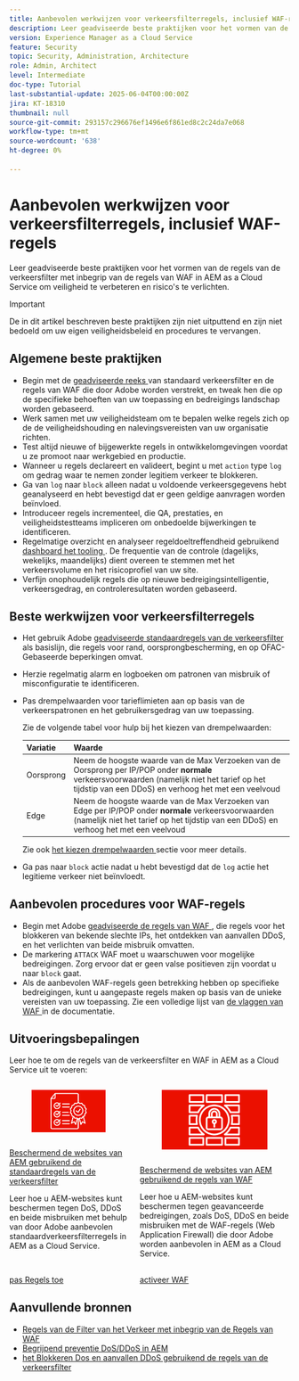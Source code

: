 ```yaml
---
title: Aanbevolen werkwijzen voor verkeersfilterregels, inclusief WAF-regels
description: Leer geadviseerde beste praktijken voor het vormen van de regels van de verkeersfilter met inbegrip van de regels van WAF in AEM as a Cloud Service om veiligheid te verbeteren en risico's te verlichten.
version: Experience Manager as a Cloud Service
feature: Security
topic: Security, Administration, Architecture
role: Admin, Architect
level: Intermediate
doc-type: Tutorial
last-substantial-update: 2025-06-04T00:00:00Z
jira: KT-18310
thumbnail: null
source-git-commit: 293157c296676ef1496e6f861ed8c2c24da7e068
workflow-type: tm+mt
source-wordcount: '638'
ht-degree: 0%

---
```


# Aanbevolen werkwijzen voor verkeersfilterregels, inclusief WAF-regels

Leer geadviseerde beste praktijken voor het vormen van de regels van de verkeersfilter met inbegrip van de regels van WAF in AEM as a Cloud Service om veiligheid te verbeteren en risico&#39;s te verlichten.

>[!IMPORTANT]
>
>De in dit artikel beschreven beste praktijken zijn niet uitputtend en zijn niet bedoeld om uw eigen veiligheidsbeleid en procedures te vervangen.

## Algemene beste praktijken

- Begin met de [ geadviseerde reeks ](./overview.md#adobe-recommended-rules) van standaard verkeersfilter en de regels van WAF die door Adobe worden verstrekt, en tweak hen die op de specifieke behoeften van uw toepassing en bedreigings landschap worden gebaseerd.
- Werk samen met uw veiligheidsteam om te bepalen welke regels zich op de de veiligheidshouding en nalevingsvereisten van uw organisatie richten.
- Test altijd nieuwe of bijgewerkte regels in ontwikkelomgevingen voordat u ze promoot naar werkgebied en productie.
- Wanneer u regels declareert en valideert, begint u met `action` type `log` om gedrag waar te nemen zonder legitiem verkeer te blokkeren.
- Ga van `log` naar `block` alleen nadat u voldoende verkeersgegevens hebt geanalyseerd en hebt bevestigd dat er geen geldige aanvragen worden beïnvloed.
- Introduceer regels incrementeel, die QA, prestaties, en veiligheidstestteams impliceren om onbedoelde bijwerkingen te identificeren.
- Regelmatige overzicht en analyseer regeldoeltreffendheid gebruikend [ dashboard het tooling ](https://github.com/adobe/AEMCS-CDN-Log-Analysis-Tooling). De frequentie van de controle (dagelijks, wekelijks, maandelijks) dient overeen te stemmen met het verkeersvolume en het risicoprofiel van uw site.
- Verfijn onophoudelijk regels die op nieuwe bedreigingsintelligentie, verkeersgedrag, en controleresultaten worden gebaseerd.

## Beste werkwijzen voor verkeersfilterregels

- Het gebruik Adobe [ geadviseerde standaardregels van de verkeersfilter ](https://experienceleague.adobe.com/en/docs/experience-manager-cloud-service/content/security/traffic-filter-rules-including-waf#recommended-starter-rules) als basislijn, die regels voor rand, oorsprongbescherming, en op OFAC-Gebaseerde beperkingen omvat.
- Herzie regelmatig alarm en logboeken om patronen van misbruik of misconfiguratie te identificeren.
- Pas drempelwaarden voor tarieflimieten aan op basis van de verkeerspatronen en het gebruikersgedrag van uw toepassing.

  Zie de volgende tabel voor hulp bij het kiezen van drempelwaarden:

  | Variatie | Waarde |
  | :--------- | :------- |
  | Oorsprong | Neem de hoogste waarde van de Max Verzoeken van de Oorsprong per IP/POP onder **normale** verkeersvoorwaarden (namelijk niet het tarief op het tijdstip van een DDoS) en verhoog het met een veelvoud |
  | Edge | Neem de hoogste waarde van de Max Verzoeken van Edge per IP/POP onder **normale** verkeersvoorwaarden (namelijk niet het tarief op het tijdstip van een DDoS) en verhoog het met een veelvoud |

  Zie ook [ het kiezen drempelwaarden ](../blocking-dos-attack-using-traffic-filter-rules.md#choosing-threshold-values) sectie voor meer details.

- Ga pas naar `block` actie nadat u hebt bevestigd dat de `log` actie het legitieme verkeer niet beïnvloedt.

## Aanbevolen procedures voor WAF-regels

- Begin met Adobe [ geadviseerde de regels van WAF ](https://experienceleague.adobe.com/en/docs/experience-manager-cloud-service/content/security/traffic-filter-rules-including-waf#recommended-nonwaf-starter-rules), die regels voor het blokkeren van bekende slechte IPs, het ontdekken van aanvallen DDoS, en het verlichten van beide misbruik omvatten.
- De markering `ATTACK` WAF moet u waarschuwen voor mogelijke bedreigingen. Zorg ervoor dat er geen valse positieven zijn voordat u naar `block` gaat.
- Als de aanbevolen WAF-regels geen betrekking hebben op specifieke bedreigingen, kunt u aangepaste regels maken op basis van de unieke vereisten van uw toepassing. Zie een volledige lijst van [ de vlaggen van WAF ](https://experienceleague.adobe.com/en/docs/experience-manager-cloud-service/content/security/traffic-filter-rules-including-waf#waf-flags-list) in de documentatie.

## Uitvoeringsbepalingen

Leer hoe te om de regels van de verkeersfilter en WAF in AEM as a Cloud Service uit te voeren:

<!-- CARDS
{target = _self}

* ./use-cases/using-traffic-filter-rules.md
  {title = Protecting AEM websites using standard traffic filter rules}
  {description = Learn how to protect AEM websites from DoS, DDoS and bot abuse using Adobe-recommended standard traffic filter rules in AEM as a Cloud Service.}
  {image = ./assets/use-cases/using-traffic-filter-rules.png}
  {cta = Apply Rules}

* ./use-cases/using-waf-rules.md
  {title = Protecting AEM websites using WAF traffic filter rules}
  {description = Learn how to protect AEM websites from sophisticated threats including DoS, DDoS, and bot abuse using Adobe-recommended Web Application Firewall (WAF) traffic filter rules in AEM as a Cloud Service.}
  {image = ./assets/use-cases/using-waf-rules.png}
  {cta = Activate WAF}
-->
<!-- START CARDS HTML - DO NOT MODIFY BY HAND -->
<div class="columns">
    <div class="column is-half-tablet is-half-desktop is-one-third-widescreen" aria-label="Protecting AEM websites using standard traffic filter rules">
        <div class="card" style="height: 100%; display: flex; flex-direction: column; height: 100%;">
            <div class="card-image">
                <figure class="image x-is-16by9">
                    <a href="./use-cases/using-traffic-filter-rules.md" title="AEM-websites beveiligen met de standaardregels voor verkeersfilters" target="_self" rel="referrer">
                        <img class="is-bordered-r-small" src="./assets/use-cases/using-traffic-filter-rules.png" alt="AEM-websites beveiligen met de standaardregels voor verkeersfilters"
                             style="width: 100%; aspect-ratio: 16 / 9; object-fit: cover; overflow: hidden; display: block; margin: auto;">
                    </a>
                </figure>
            </div>
            <div class="card-content is-padded-small" style="display: flex; flex-direction: column; flex-grow: 1; justify-content: space-between;">
                <div class="top-card-content">
                    <p class="headline is-size-6 has-text-weight-bold">
                        <a href="./use-cases/using-traffic-filter-rules.md" target="_self" rel="referrer" title="AEM-websites beveiligen met de standaardregels voor verkeersfilters"> Beschermend de websites van AEM gebruikend de standaardregels van de verkeersfilter </a>
                    </p>
                    <p class="is-size-6">Leer hoe u AEM-websites kunt beschermen tegen DoS, DDoS en beide misbruiken met behulp van door Adobe aanbevolen standaardverkeersfilterregels in AEM as a Cloud Service.</p>
                </div>
                <a href="./use-cases/using-traffic-filter-rules.md" target="_self" rel="referrer" class="spectrum-Button spectrum-Button--outline spectrum-Button--primary spectrum-Button--sizeM" style="align-self: flex-start; margin-top: 1rem;">
                    <span class="spectrum-Button-label has-no-wrap has-text-weight-bold"> pas Regels </span> toe
                </a>
            </div>
        </div>
    </div>
    <div class="column is-half-tablet is-half-desktop is-one-third-widescreen" aria-label="Protecting AEM websites using WAF rules">
        <div class="card" style="height: 100%; display: flex; flex-direction: column; height: 100%;">
            <div class="card-image">
                <figure class="image x-is-16by9">
                    <a href="./use-cases/using-waf-rules.md" title="AEM-websites beschermen met WAF-regels" target="_self" rel="referrer">
                        <img class="is-bordered-r-small" src="./assets/use-cases/using-waf-rules.png" alt="AEM-websites beschermen met WAF-regels"
                             style="width: 100%; aspect-ratio: 16 / 9; object-fit: cover; overflow: hidden; display: block; margin: auto;">
                    </a>
                </figure>
            </div>
            <div class="card-content is-padded-small" style="display: flex; flex-direction: column; flex-grow: 1; justify-content: space-between;">
                <div class="top-card-content">
                    <p class="headline is-size-6 has-text-weight-bold">
                        <a href="./use-cases/using-waf-rules.md" target="_self" rel="referrer" title="AEM-websites beschermen met WAF-regels"> Beschermend de websites van AEM gebruikend de regels van WAF </a>
                    </p>
                    <p class="is-size-6">Leer hoe u AEM-websites kunt beschermen tegen geavanceerde bedreigingen, zoals DoS, DDoS en beide misbruiken met de WAF-regels (Web Application Firewall) die door Adobe worden aanbevolen in AEM as a Cloud Service.</p>
                </div>
                <a href="./use-cases/using-waf-rules.md" target="_self" rel="referrer" class="spectrum-Button spectrum-Button--outline spectrum-Button--primary spectrum-Button--sizeM" style="align-self: flex-start; margin-top: 1rem;">
                    <span class="spectrum-Button-label has-no-wrap has-text-weight-bold"> activeer WAF </span>
                </a>
            </div>
        </div>
    </div>
</div>
<!-- END CARDS HTML - DO NOT MODIFY BY HAND -->

## Aanvullende bronnen

- [ Regels van de Filter van het Verkeer met inbegrip van de Regels van WAF ](https://experienceleague.adobe.com/en/docs/experience-manager-cloud-service/content/security/traffic-filter-rules-including-waf)
- [ Begrijpend preventie DoS/DDoS in AEM ](https://experienceleague.adobe.com/en/docs/experience-manager-learn/foundation/security/understanding-dos-and-prevention-approaches)
- [ het Blokkeren Dos en aanvallen DDoS gebruikend de regels van de verkeersfilter ](https://experienceleague.adobe.com/en/docs/experience-manager-learn/cloud-service/security/blocking-dos-attack-using-traffic-filter-rules)


